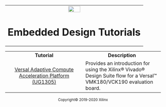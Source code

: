 <table width="100%">
  <tr width="100%">
    <td align="center"><img src="https://www.xilinx.com/content/dam/xilinx/imgs/press/media-kits/corporate/xilinx-logo.png" width="30%"/><h1>Embedded Design Tutorials</h1>
    </td>
 </tr>
 </table>

 <table style="width:100%">
 <tr>
 <td width="50%" align="center"><b>Tutorial</b></td>
 <td width="50%" align="center"><b>Description</b></td>
 </tr>
 <tr>
 <td align="center"><a href="https://gitenterprise.xilinx.com/techdocs/Emb-Design-Tutorials/tree/Versal-EDT">Versal Adaptive Compute Acceleration Platform (UG1305)</a></td>
 <td>
Provides an introduction for using the Xilinx® Vivado® Design Suite flow for a Versal&trade; VMK180/VCK190 evaluation board.</td></tr></table>

<p align="center"><sup>Copyright&copy; 2019-2020 Xilinx</sup></p>
